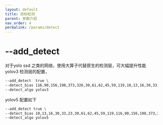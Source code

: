 ```yaml
---
layout: default
title: 目标检测
parent: 参数介绍
nav_order: 4
permalink: /params/detect
---
```


# --add_detect
对于yolo ssd 之类的网络，使用大算子代替原生的检测层，可大幅提升性能    
yolov3 检测层的配置，
```bash
--add_detect  true \
--detect_bias 116,90,156,198,373,326,30,61,62,45,59,119,10,13,16,30,33,23 \
--detect_algo yolov3 
```

yolov5 配置如下
```bash
--add_detect true \
--detect_bias 10,13,16,30,33,23,30,61,62,45,59,119,116,90,156,198,373,326 \
--detect_algo yolov5
```

